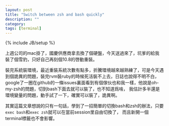 ```yaml
---
layout: post
title: "Switch between zsh and bash quickly"
description: ""
category: 
tags: [terminal]
---
```

{% include JB/setup %}

上週公司的mac掛了，國慶供應商拿去換了個硬盤，今天送過來了，坑爹的給我裝了個雪豹，只好自己再刻個10.8的啓動重裝。

裝完系統裝環境，最近重裝系統次數有點多，折騰環境越來越熟練了，可是今天遇到個詭異的問題，裝完rvm裝ruby的時候死活裝不上去，日誌也說得不明不白，
google了一圈在github的一條issues裏面看到有個傢伙也和我一樣，他說是oh-my-zsh的問題，切到bash下面去就可以裝了，也不知道爲啥，
我估計多半還是環境變量的問題，動手試了一下，確實可以裝了，詭異啊。

其實這篇文章想說的只有一句話，學到了一招簡單的切換bash和zsh的辦法，只要`exec bash`和`exec zsh`就可以在當前session里自由切換了，
而且新開一個terminal標籤也不會影響。